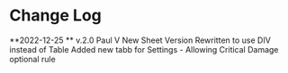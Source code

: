 Change Log
==============================================
**2022-12-25 ** v.2.0 Paul V
	New Sheet Version
	Rewritten to use DIV instead of Table
	Added new tabb for Settings - Allowing Critical Damage optional rule
